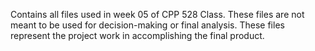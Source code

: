 Contains all files used in week 05 of CPP 528 Class.  These files are not meant to be used for decision-making or final analysis. 
These files represent the project work in accomplishing the final product. 

